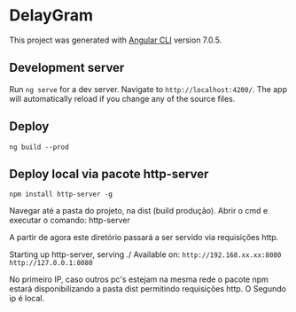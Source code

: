 # DelayGram

This project was generated with [Angular CLI](https://github.com/angular/angular-cli) version 7.0.5.

## Development server

Run `ng serve` for a dev server. Navigate to `http://localhost:4200/`. The app will automatically reload if you change any of the source files.

## Deploy

`ng build --prod `

## Deploy local via pacote http-server

`npm install http-server -g`

  Navegar até a pasta do projeto, na dist (build produção). Abrir o cmd e executar o comando: http-server

  A partir de agora este diretório passará a ser servido via requisições http.

  Starting up http-server, serving ./
Available on:
  `http://192.168.xx.xx:8080` 
 ` http://127.0.0.1:8080 `

No primeiro IP, caso outros pc's estejam na mesma rede o pacote npm estará disponibilizando a pasta dist permitindo requisições http.
O Segundo ip é local.
